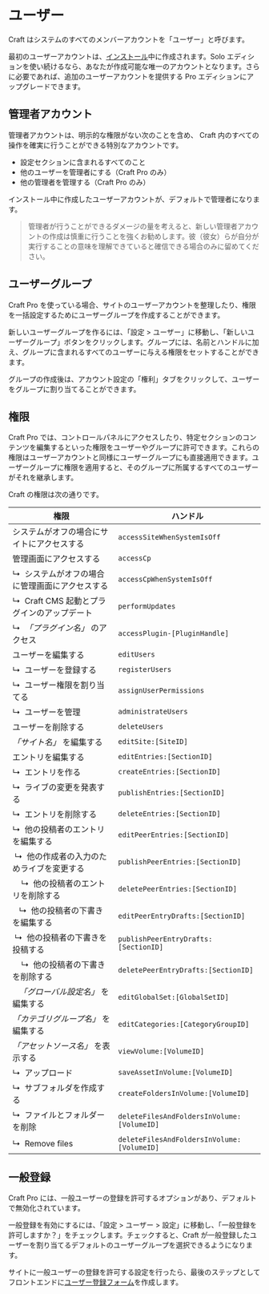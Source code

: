 # ユーザー

Craft はシステムのすべてのメンバーアカウントを「ユーザー」と呼びます。

最初のユーザーアカウントは、[インストール](installation.md)中に作成されます。Solo エディションを使い続けるなら、あなたが作成可能な唯一のアカウントとなります。さらに必要であれば、追加のユーザーアカウントを提供する Pro エディションにアップグレードできます。

## 管理者アカウント

管理者アカウントは、明示的な権限がない次のことを含め、 Craft 内のすべての操作を確実に行うことができる特別なアカウントです。

* 設定セクションに含まれるすべてのこと
* 他のユーザーを管理者にする（Craft Pro のみ）
* 他の管理者を管理する（Craft Pro のみ）

インストール中に作成したユーザーアカウントが、デフォルトで管理者になります。

> 管理者が行うことができるダメージの量を考えると、新しい管理者アカウントの作成は慎重に行うことを強くお勧めします。彼（彼女）らが自分が実行することの意味を理解できていると確信できる場合のみに留めてください。

## ユーザーグループ

Craft Pro を使っている場合、サイトのユーザーアカウントを整理したり、権限を一括設定するためにユーザーグループを作成することができます。

新しいユーザーグループを作るには、「設定 > ユーザー」に移動し、「新しいユーザーグループ」ボタンをクリックします。グループには、名前とハンドルに加え、グループに含まれるすべてのユーザーに与える権限をセットすることができます。

グループの作成後は、アカウント設定の「権利」タブをクリックして、ユーザーをグループに割り当てることができます。

## 権限

Craft Pro では、コントロールパネルにアクセスしたり、特定セクションのコンテンツを編集するといった権限をユーザーやグループに許可できます。これらの権限はユーザーアカウントと同様にユーザーグループにも直接適用できます。ユーザーグループに権限を適用すると、そのグループに所属するすべてのユーザーがそれを継承します。

Craft の権限は次の通りです。

| 権限                                         | ハンドル                                       |
| ------------------------------------------ | ------------------------------------------ |
| システムがオフの場合にサイトにアクセスする                      | `accessSiteWhenSystemIsOff`                |
| 管理画面にアクセスする                                | `accessCp`                                 |
| ↳&nbsp; システムがオフの場合に管理画面にアクセスする             | `accessCpWhenSystemIsOff`                  |
| ↳&nbsp; Craft CMS 起動とプラグインのアップデート          | `performUpdates`                           |
| ↳&nbsp; _「プラグイン名」_ のアクセス                   | `accessPlugin-[PluginHandle]`              |
| ユーザーを編集する                                  | `editUsers`                                |
| ↳&nbsp; ユーザーを登録する                          | `registerUsers`                            |
| ↳&nbsp; ユーザー権限を割り当てる                       | `assignUserPermissions`                    |
| ↳&nbsp; ユーザーを管理                            | `administrateUsers`                        |
| ユーザーを削除する                                  | `deleteUsers`                              |
| _「サイト名」_ を編集する                             | `editSite:[SiteID]`                        |
| エントリを編集する                                  | `editEntries:[SectionID]`                  |
| ↳&nbsp; エントリを作る                            | `createEntries:[SectionID]`                |
| ↳&nbsp; ライブの変更を発表する                        | `publishEntries:[SectionID]`               |
| ↳&nbsp; エントリを削除する                          | `deleteEntries:[SectionID]`                |
| ↳&nbsp; 他の投稿者のエントリを編集する                    | `editPeerEntries:[SectionID]`              |
|  ↳&nbsp; 他の作成者の入力のためライブを変更する               | `publishPeerEntries:[SectionID]`           |
| &nbsp;&nbsp;&nbsp; ↳&nbsp; 他の投稿者のエントリを削除する | `deletePeerEntries:[SectionID]`            |
| &nbsp;&nbsp;&nbsp;↳&nbsp; 他の投稿者の下書きを編集する   | `editPeerEntryDrafts:[SectionID]`          |
|  ↳&nbsp; 他の投稿者の下書きを投稿する                    | `publishPeerEntryDrafts:[SectionID]`       |
| &nbsp;&nbsp;&nbsp; ↳&nbsp; 他の投稿者の下書きを削除する  | `deletePeerEntryDrafts:[SectionID]`        |
| &nbsp;&nbsp;&nbsp;_「グローバル設定名」_ を編集する       | `editGlobalSet:[GlobalSetID]`              |
| _「カテゴリグループ名」_ を編集する                        | `editCategories:[CategoryGroupID]`         |
| _「アセットソース名」_ を表示する                         | `viewVolume:[VolumeID]`                    |
| ↳&nbsp; アップロード                             | `saveAssetInVolume:[VolumeID]`             |
| ↳&nbsp; サブフォルダを作成する                        | `createFoldersInVolume:[VolumeID]`         |
| ↳&nbsp; ファイルとフォルダーを削除                      | `deleteFilesAndFoldersInVolume:[VolumeID]` |
| ↳&nbsp; Remove files                       | `deleteFilesAndFoldersInVolume:[VolumeID]` |

## 一般登録

Craft Pro には、一般ユーザーの登録を許可するオプションがあり、デフォルトで無効化されています。

一般登録を有効にするには、「設定 > ユーザー > 設定」に移動し、「一般登録を許可しますか？」をチェックします。チェックすると、Craft が一般登録したユーザーを割り当てるデフォルトのユーザーグループを選択できるようになります。

サイトに一般ユーザーの登録を許可する設定を行ったら、最後のステップとしてフロントエンドに[ユーザー登録フォーム](dev/examples/user-registration-form.md)を作成します。
